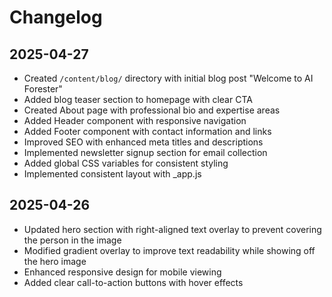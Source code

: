 # Changelog

## 2025-04-27
- Created `/content/blog/` directory with initial blog post "Welcome to AI Forester"
- Added blog teaser section to homepage with clear CTA
- Created About page with professional bio and expertise areas
- Added Header component with responsive navigation
- Added Footer component with contact information and links
- Improved SEO with enhanced meta titles and descriptions
- Implemented newsletter signup section for email collection
- Added global CSS variables for consistent styling
- Implemented consistent layout with _app.js

## 2025-04-26
- Updated hero section with right-aligned text overlay to prevent covering the person in the image
- Modified gradient overlay to improve text readability while showing off the hero image
- Enhanced responsive design for mobile viewing
- Added clear call-to-action buttons with hover effects

